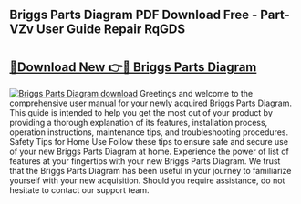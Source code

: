 ## Briggs Parts Diagram PDF Download Free - Part-VZv User Guide Repair RqGDS

# <h2><a href="http://dftb15o.blite.top/?on=Briggs+Parts+Diagram">🔗Download New 👉🔴 Briggs Parts Diagram</a></h2>

[![Briggs Parts Diagram download](https://i.imgur.com/lujVjoI.png)](http://dftb15o.blite.top/?on=Briggs+Parts+Diagram)
Greetings and welcome to the comprehensive user manual for your newly acquired Briggs Parts Diagram. This guide is intended to help you get the most out of your product by providing a thorough explanation of its features, installation process, operation instructions, maintenance tips, and troubleshooting procedures. Safety Tips for Home Use Follow these tips to ensure safe and secure use of your new Briggs Parts Diagram at home. Experience the power of list of features at your fingertips with your new Briggs Parts Diagram. We trust that the Briggs Parts Diagram has been useful in your journey to familiarize yourself with your new acquisition. Should you require assistance, do not hesitate to contact our support team.

